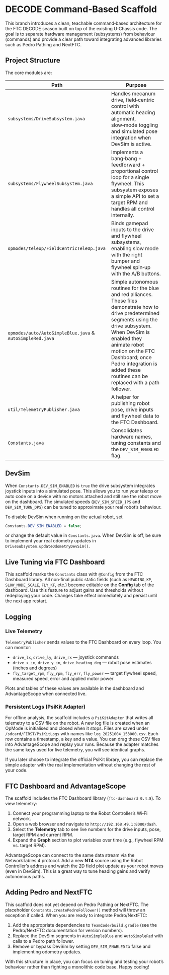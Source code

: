 # DECODE Command‑Based Scaffold

This branch introduces a clean, teachable command‑based architecture for the
FTC DECODE season built on top of the existing U‑Chassis code.  The goal is
to separate hardware management (subsystems) from behaviour (commands) and
provide a clear path toward integrating advanced libraries such as Pedro
Pathing and NextFTC.

## Project Structure

The core modules are:

| Path | Purpose |
| --- | --- |
| `subsystems/DriveSubsystem.java` | Handles mecanum drive, field‑centric control with automatic heading alignment, slow‑mode toggling and simulated pose integration when DevSim is active. |
| `subsystems/FlywheelSubsystem.java` | Implements a bang‑bang + feedforward + proportional control loop for a single flywheel.  This subsystem exposes a simple API to set a target RPM and handles all control internally. |
| `opmodes/teleop/FieldCentricTeleOp.java` | Binds gamepad inputs to the drive and flywheel subsystems, enabling slow mode with the right bumper and flywheel spin‑up with the A/B buttons. |
| `opmodes/auto/AutoSimpleBlue.java` & `AutoSimpleRed.java` | Simple autonomous routines for the blue and red alliances.  These files demonstrate how to drive predetermined segments using the drive subsystem.  When DevSim is enabled they animate robot motion on the FTC Dashboard; once Pedro integration is added these routines can be replaced with a path follower. |
| `util/TelemetryPublisher.java` | A helper for publishing robot pose, drive inputs and flywheel data to the FTC Dashboard. |
| `Constants.java` | Consolidates hardware names, tuning constants and the `DEV_SIM_ENABLED` flag. |

## DevSim

When `Constants.DEV_SIM_ENABLED` is `true` the drive subsystem integrates joystick inputs into a simulated pose.  This allows you to run your teleop or auto code on a device with no motors attached and still see the robot move on the dashboard.  The simulated speeds (`DEV_SIM_SPEED_IPS` and `DEV_SIM_TURN_DPS`) can be tuned to approximate your real robot’s behaviour.

To disable DevSim when running on the actual robot, set

```java
Constants.DEV_SIM_ENABLED = false;
```

or change the default value in `Constants.java`.  When DevSim is off, be sure to implement your real odometry updates in `DriveSubsystem.updateOdometryDevSim()`.

## Live Tuning via FTC Dashboard

This scaffold marks the `Constants` class with `@Config` from the FTC Dashboard library.  All non‑final public static fields (such as `HEADING_KP`, `SLOW_MODE_SCALE`, `FLY_KF`, etc.) become editable on the **Config** tab of the dashboard.  Use this feature to adjust gains and thresholds without redeploying your code.  Changes take effect immediately and persist until the next app restart.

## Logging

### Live Telemetry

`TelemetryPublisher` sends values to the FTC Dashboard on every loop.  You can monitor:

* `drive_lx`, `drive_ly`, `drive_rx` — joystick commands
* `drive_x_in`, `drive_y_in`, `drive_heading_deg` — robot pose estimates (inches and degrees)
* `fly_target_rpm`, `fly_rpm`, `fly_err`, `fly_power` — target flywheel speed, measured speed, error and applied motor power

Plots and tables of these values are available in the dashboard and AdvantageScope when connected live.

### Persistent Logs (PsiKit Adapter)

For offline analysis, the scaffold includes a `PsiKitAdapter` that writes all telemetry to a CSV file on the robot.  A new log file is created when an OpMode is initialised and closed when it stops.  Files are saved under `/sdcard/FIRST/PsiKitLogs` with names like `log_20251004_153000.csv`.  Each row contains a timestamp, a key and a value.  You can drag these CSV files into AdvantageScope and replay your runs.  Because the adapter matches the same keys used for live telemetry, you will see identical graphs.

If you later choose to integrate the official PsiKit library, you can replace the simple adapter with the real implementation without changing the rest of your code.

## FTC Dashboard and AdvantageScope

The scaffold includes the FTC Dashboard library (`ftc-dashboard 0.4.8`).  To view telemetry:

1. Connect your programming laptop to the Robot Controller’s Wi‑Fi network.
2. Open a web browser and navigate to `http://192.168.49.1:8080/dash`.
3. Select the **Telemetry** tab to see live numbers for the drive inputs, pose, target RPM and current RPM.
4. Expand the **Graph** section to plot variables over time (e.g., flywheel RPM vs. target RPM).

AdvantageScope can connect to the same data stream via the NetworkTables 4 protocol.  Add a new **NT4** source using the Robot Controller’s address and watch the 2D field plot update as your robot moves (even in DevSim).  This is a great way to tune heading gains and verify autonomous paths.

## Adding Pedro and NextFTC

This scaffold does not yet depend on Pedro Pathing or NextFTC.  The placeholder `Constants.createPedroFollower()` method will throw an exception if called.  When you are ready to integrate Pedro/NextFTC:

1. Add the appropriate dependencies to `TeamCode/build.gradle` (see the Pedro/NextFTC documentation for version numbers).
2. Replace the DevSim segments in `AutoSimpleBlue` and `AutoSimpleRed` with calls to a Pedro path follower.
3. Remove or bypass DevSim by setting `DEV_SIM_ENABLED` to false and implementing odometry updates.

With this structure in place, you can focus on tuning and testing your robot’s behaviour rather than fighting a monolithic code base.  Happy coding!